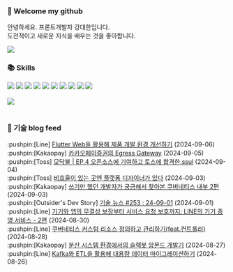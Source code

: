 ### 👋 Welcome my github

안녕하세요. 프론트개발자 강대한입니다.
<br>
도전적이고 새로운 지식을 배우는 것을 좋아합니다.

<!--
![header](https://capsule-render.vercel.app/api?type=Waving&color=auto&height=300&section=header&text=Welcome&fontAlignY=40&desc=KangDaeHan%20github%20&descSize=20&descAlignY=55&animation=fadeIn&fontSize=90)

**KangDaeHan/KangDaeHan** is a ✨ _special_ ✨ repository because its `README.md` (this file) appears on your GitHub profile.

Here are some ideas to get you started:

- 🔭 I’m currently working on ...
- 🌱 I’m currently learning ...
- 👯 I’m looking to collaborate on ...
- 🤔 I’m looking for help with ...
- 💬 Ask me about ...
- 📫 How to reach me: ...
- 😄 Pronouns: ...
- ⚡ Fun fact: ...
-->

<a href="https://twinfamily.github.io" target="_blank"><img src="https://img.shields.io/badge/Blog-121D33?style=flat-square&logo=blogger&logoColor=ffffff"/></a>

### :books: Skills
<a href="#" target="_blank"><img src="https://img.shields.io/badge/React-61DAFB?style=flat-square&logo=react&logoColor=ffffff"/></a>
<a href="#" target="_blank"><img src="https://img.shields.io/badge/Html5-E34F26?style=flat-square&logo=html5&logoColor=ffffff"/></a>
<a href="#" target="_blank"><img src="https://img.shields.io/badge/Javascript-F7DF1E?style=flat-square&logo=javascript&logoColor=ffffff"/></a>
<a href="#" target="_blank"><img src="https://img.shields.io/badge/Cssmodules-000000?style=flat-square&logo=cssmodules&logoColor=ffffff"/></a>
<a href="#" target="_blank"><img src="https://img.shields.io/badge/Node.js-339933?style=flat-square&logo=nodedotjs&logoColor=ffffff"/></a>
<a href="#" target="_blank"><img src="https://img.shields.io/badge/Typescript-3178C6?style=flat-square&logo=typescript&logoColor=ffffff"/></a>
<a href="#" target="_blank"><img src="https://img.shields.io/badge/Git-F05032?style=flat-square&logo=git&logoColor=ffffff"/></a>
<a href="#" target="_blank"><img src="https://img.shields.io/badge/Gitlab-FC6D26?style=flat-square&logo=gitlab&logoColor=ffffff"/></a>
<a href="#" target="_blank"><img src="https://img.shields.io/badge/Webpack-8DD6F9?style=flat-square&logo=webpack&logoColor=ffffff"/></a>
<a href="#" target="_blank"><img src="https://img.shields.io/badge/Vite-646CFF?style=flat-square&logo=vite&logoColor=ffffff"/></a>
<br><br>
<img src="https://github-readme-stats.vercel.app/api/top-langs/?username=KangDaeHan&layout=compact">
<br><br>
### :round_pushpin: 기술 blog feed
<!-- BLOG-POST-LIST:START --><div>:pushpin:[Line] <a target="_blank" href="https://techblog.lycorp.co.jp/ko/improve-development-experience-with-flutter-web">Flutter Web을 활용해 제품 개발 환경 개선하기</a> (2024-09-06)</div><div>:pushpin:[Kakaopay] <a target="_blank" href="https://tech.kakaopay.com/post/cilium-egress-gateway/">카카오페이증권의 Egress Gateway</a> (2024-09-05)</div><div>:pushpin:[Toss] <a target="_blank" href="https://toss.tech/article/firesidechat_frontend_4">모닥불 | EP.4 오픈소스에 기여하고 토스에 합격한.ssul</a> (2024-09-04)</div><div>:pushpin:[Toss] <a target="_blank" href="https://toss.tech/article/platform-designer-work">비효율이 있는 곳엔 플랫폼 디자이너가 있다</a> (2024-09-03)</div><div>:pushpin:[Kakaopay] <a target="_blank" href="https://tech.kakaopay.com/post/jack-k8s-internals-part-2/">쓰기만 했던 개발자가 궁금해서 찾아본 쿠버네티스 내부 2편</a> (2024-09-03)</div><div>:pushpin:[Outsider's Dev Story] <a target="_blank" href="https://blog.outsider.ne.kr/1733">기술 뉴스 #253 : 24-09-01</a> (2024-09-01)</div><div>:pushpin:[Line] <a target="_blank" href="https://techblog.lycorp.co.jp/ko/line-device-attestation-2">기기와 앱의 무결성 보장부터 서비스 요청 보호까지: LINE의 기기 증명 서비스 - 2편</a> (2024-08-30)</div><div>:pushpin:[Line] <a target="_blank" href="https://techblog.lycorp.co.jp/ko/define-and-manage-kubernetes-custom-resources-with-controller">쿠버네티스 커스텀 리소스 정의하고 관리하기&lpar;feat.컨트롤러&rpar;</a> (2024-08-28)</div><div>:pushpin:[Kakaopay] <a target="_blank" href="https://tech.kakaopay.com/post/slack-angmondbot-2/">분산 시스템 환경에서의 슬랙봇 앙몬드 개발기</a> (2024-08-27)</div><div>:pushpin:[Line] <a target="_blank" href="https://techblog.lycorp.co.jp/ko/migrating-large-data-with-kafka-and-etl">Kafka와 ETL을 활용해 대용량 데이터 마이그레이션하기</a> (2024-08-26)</div><!-- BLOG-POST-LIST:END -->

<!-- ![Anurag's GitHub stats](https://github-readme-stats.vercel.app/api?username=KangDaeHan&show_icons=true&theme=radical) -->
